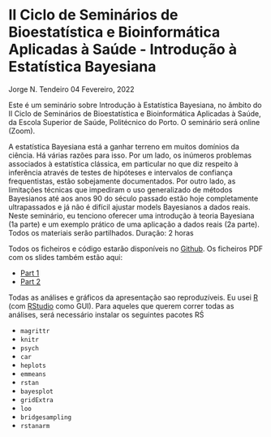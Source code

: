 II Ciclo de Seminários de Bioestatística e Bioinformática Aplicadas à Saúde - Introdução à Estatística Bayesiana
================
Jorge N. Tendeiro
04 Fevereiro, 2022

Este é um seminário sobre Introdução à Estatística Bayesiana, no âmbito do II Ciclo de Seminários de Bioestatística e Bioinformática Aplicadas à Saúde, da Escola Superior de Saúde, Politécnico do Porto. O seminário será online (Zoom).

A estatística Bayesiana está a ganhar terreno em muitos domínios da ciência. Há várias razões para isso. Por um lado, os inúmeros problemas associados à estatística clássica, em particular no que diz respeito à inferência através de testes de hipóteses e intervalos de confiança frequentistas, estão sobejamente documentados. Por outro lado, as limitações técnicas que impediram o uso generalizado de métodos Bayesianos até aos anos 90 do século passado estão hoje completamente ultrapassados e já não é difícil ajustar models Bayesianos a dados reais. Neste seminário, eu tenciono oferecer uma introdução à teoria Bayesiana (1a parte) e um exemplo prático de uma aplicação a dados reais (2a parte). Todos os materiais serão partilhados.
Duração: 2 horas

Todos os ficheiros e código estarão disponíveis no 
[Github](https://github.com/jorgetendeiro/Seminario-IntroBayesStats). Os ficheiros PDF com os slides também estão aqui:

- [Part 1](slides/Part1.pdf)
- [Part 2](slides/Part2.pdf)

Todas as análises e gráficos da apresentação sao reproduzíveis. Eu usei [R](https://www.r-project.org) (com
[RStudio](https://rstudio.com) como GUI). Para aqueles que querem correr todas as análises, será necessário instalar os seguintes pacotes RŚ

- `magrittr`
- `knitr`
- `psych`
- `car`
- `heplots`
- `emmeans`
- `rstan`
- `bayesplot`
- `gridExtra`
- `loo`
- `bridgesampling`
- `rstanarm`
